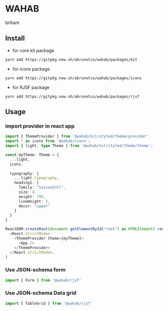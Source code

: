 # WAHAB

briliant

## Install
- for core kit package
```
yarn add https://gitpkg.now.sh/abrunetco/wahab/packages/kit
```
- for icons package
```
yarn add https://gitpkg.now.sh/abrunetco/wahab/packages/icons
```
- for RJSF package
```
yarn add https://gitpkg.now.sh/abrunetco/wahab/packages/rjsf
```

## Usage
### import provider in react app
```ts
import { ThemeProvider } from '@wahab/kit/styled/theme/provider'
import * as icons from '@wahab/icons';
import { light, type Theme } from '@wahab/kit/styled/theme/theme';

const myTheme: Theme = {
  ...light,
  icons,
  
  typography: {
    ...light.typography,
    heading1: {
      family: "SuisseIntl",
      size: 4,
      weight: 700,
      lineHeight: 5,
      decor: "upper"
    }
  }
}

ReactDOM.createRoot(document.getElementById("root") as HTMLElement).render(
  <React.StrictMode>
    <ThemeProvider theme={myTheme}>
      <App />
    </ThemeProvider>
  </React.StrictMode>,
)
```
### Use JSON-schema form
```ts
import { Form } from '@wahab/rjsf'
```

### Use JSON-schema Data grid
```ts
import { TableGrid } from '@wahab/rjsf'
```

